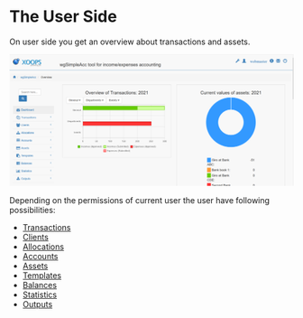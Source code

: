 # The User Side

On user side you get an overview about transactions and assets.

![The User Side](../../.gitbook/assets/en/dashboard.png)

Depending on the permissions of current user the user have following possibilities:

* [Transactions](transactions.md)
* [Clients](clients.md)
* [Allocations](allocations.md)
* [Accounts](accounts.md)
* [Assets](assets.md)
* [Templates](templates.md)
* [Balances](balances.md)
* [Statistics](statistics.md)
* [Outputs](outputs.md)
